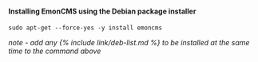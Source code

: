 #### Installing EmonCMS using the Debian package installer

    sudo apt-get --force-yes -y install emoncms
    
*note - add any {% include link/deb-list.md %} to be installed at the same time to the command above*
